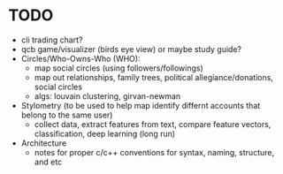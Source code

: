# TODO
- cli trading chart?
- qcb game/visualizer (birds eye view) or maybe study guide?
- Circles/Who-Owns-Who (WHO):
  - map social circles (using followers/followings)
  - map out relationships, family trees, political allegiance/donations, social circles
  - algs: louvain clustering, girvan-newman
- Stylometry (to be used to help map identify differnt accounts that belong to the same user)
  - collect data, extract features from text, compare feature vectors, classification, deep learning (long run)
- Architecture
  - notes for proper c/c++ conventions for syntax, naming, structure, and etc
